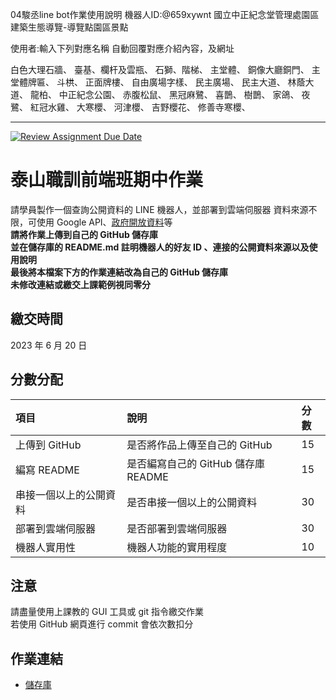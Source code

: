 04駿丞line bot作業使用說明
機器人ID:@659xywnt
國立中正紀念堂管理處園區建築生態導覽-導覽點園區景點

使用者:輸入下列對應名稱
自動回覆對應介紹內容，及網址

白色大理石牆、
臺基、欄杆及雲瓶、
石獅、階梯、
主堂體、
銅像大廳銅門、
主堂體牌匾、
斗栱、
正面牌樓、
自由廣場字樣、
民主廣場、
民主大道、
林蔭大道、
龍柏、
中正紀念公園、
赤腹松鼠、
黑冠麻鷺、
喜鵲、
樹鵲、
家鴿、
夜鷺、
紅冠水雞、
大寒櫻、
河津櫻、
吉野櫻花、
修善寺寒櫻、



---------------------------------------------------------------------------------------------------------------------------------------------------------------
[![Review Assignment Due Date](https://classroom.github.com/assets/deadline-readme-button-24ddc0f5d75046c5622901739e7c5dd533143b0c8e959d652212380cedb1ea36.svg)](https://classroom.github.com/a/TZKg4MOV)
# 泰山職訓前端班期中作業
請學員製作⼀個查詢公開資料的 LINE 機器⼈，並部署到雲端伺服器
資料來源不限，可使⽤ Google API、[政府開放資料](https://data.gov.tw/)等  
**請將作業上傳到自己的 GitHub 儲存庫**  
**並在儲存庫的 README.md 註明機器⼈的好友 ID 、連接的公開資料來源以及使⽤說明**  
**最後將本檔案下方的作業連結改為自己的 GitHub 儲存庫**  
**未修改連結或繳交上課範例視同零分**

## 繳交時間
2023 年 6 月 20 日

## 分數分配
|項⽬|說明|分數|
|:---|:---|:---|
|上傳到 GitHub|是否將作品上傳⾄自己的 GitHub|15|
|編寫 README|是否編寫自己的 GitHub 儲存庫 README|15|
|串接⼀個以上的公開資料|是否串接⼀個以上的公開資料|30|
|部署到雲端伺服器|是否部署到雲端伺服器|30|
|機器⼈實⽤性|機器⼈功能的實⽤程度|10|

## 注意
請盡量使用上課教的 GUI 工具或 git 指令繳交作業  
若使用 GitHub 網頁進行 commit 會依次數扣分

## 作業連結
- [儲存庫](https://github.com/)
